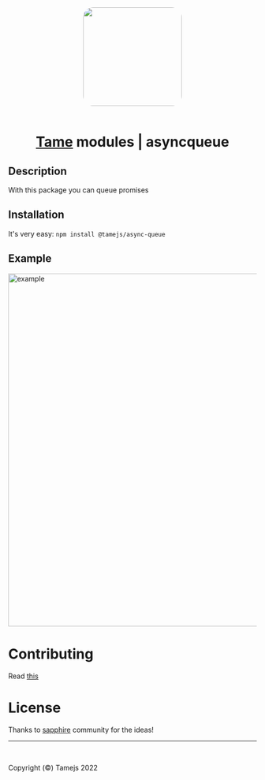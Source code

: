 <div style="text-align: center">
  <img src="https://i.imgur.com/P2GGeTD.png" height="200" style="border-radius: 20px">
  <br /><br />
  <h1><a href="https://www.npmjs.com/package/tame">Tame</a> modules | asyncqueue</h1>
</div>

## Description

With this package you can queue promises

## Installation

It's very easy:
`npm install @tamejs/async-queue`

## Example

<img title="" src="https://github.com/tamejs/async-queue/blob/main/examples/preview.png?raw=true" alt="example" width="716" data-align="left">

# Contributing

Read [this](https://github.com/tamejs/tame/blob/main/.github/CONTRIBUTING.md)

# License

Thanks to [sapphire](https://www.npmjs.com/package/@sapphire/async-queue) community for the ideas!

<hr>
<br>

Copyright (©) Tamejs 2022